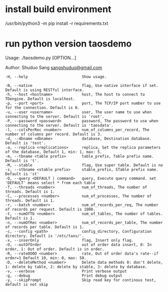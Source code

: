 install build environment
===
/usr/bin/python3 -m pip install -r requirements.txt

run python version taosdemo
===
Usage: ./taosdemo.py [OPTION...]

Author: Shuduo Sang <sangshuduo@gmail.com>

	-H, --help                        Show usage.

	-N, --native                      flag, Use native interface if set. Default is using RESTful interface.
	-h, --host <hostname>             host, The host to connect to TDengine. Default is localhost.
	-p, --port <port>                 port, The TCP/IP port number to use for the connection. Default is 0.
	-u, --user <username>             user, The user name to use when connecting to the server. Default is 'root'.
	-P, --password <password>         password, The password to use when connecting to the server. Default is 'taosdata'.
	-l, --colsPerRec <number>         num_of_columns_per_record, The number of columns per record. Default is 3.
	-d, --dbname <dbname>             database, Destination database. Default is 'test'.
	-a, --replica <replications>      replica, Set the replica parameters of the database, Default 1, min: 1, max: 5.
	-m, --tbname <table prefix>       table_prefix, Table prefix name. Default is 't'.
	-M, --stable                      flag, Use super table. Default is no
	-s, --stbname <stable prefix>     stable_prefix, STable prefix name. Default is 'st'
	-Q, --query <DEFAULT | command>   query, Execute query command. set 'DEFAULT' means select * from each table
	-T, --threads <number>            num_of_threads, The number of threads. Default is 1.
	-C, --processes <number>          num_of_processes, The number of threads. Default is 1.
	-r, --batch <number>              num_of_records_per_req, The number of records per request. Default is 1000.
	-t, --numOfTb <number>            num_of_tables, The number of tables. Default is 1.
	-n, --numOfRec <number>           num_of_records_per_table, The number of records per table. Default is 1.
	-c, --config <path>               config_directory, Configuration directory. Default is '/etc/taos/'.
	-x, --inserOnly                   flag, Insert only flag.
	-O, --outOfOrder                  out of order data insert, 0: In order, 1: Out of order. Default is in order.
	-R, --rateOOOO <number>           rate, Out of order data's rate--if order=1 Default 10, min: 0, max: 50.
	-D, --deleteMethod <number>       Delete data methods 0: don't delete, 1: delete by table, 2: delete by stable, 3: delete by database.
	-v, --verbose                     Print verbose output
	-g, --debug                       Print debug output
	-y, --skipPrompt                  Skip read key for continous test, default is not skip

